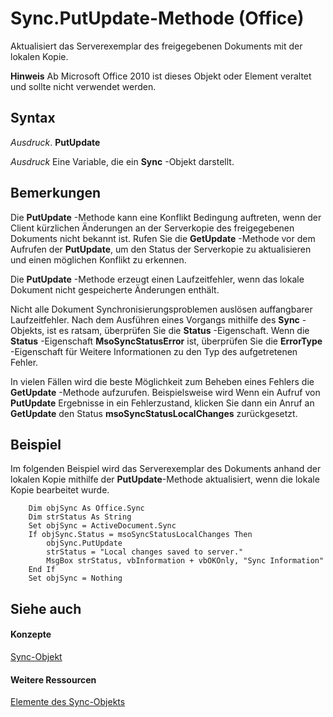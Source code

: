 
# Sync.PutUpdate-Methode (Office)

Aktualisiert das Serverexemplar des freigegebenen Dokuments mit der lokalen Kopie.


 **Hinweis**  Ab Microsoft Office 2010 ist dieses Objekt oder Element veraltet und sollte nicht verwendet werden.


## Syntax

 _Ausdruck_. **PutUpdate**

 _Ausdruck_ Eine Variable, die ein **Sync** -Objekt darstellt.


## Bemerkungen

Die  **PutUpdate** -Methode kann eine Konflikt Bedingung auftreten, wenn der Client kürzlichen Änderungen an der Serverkopie des freigegebenen Dokuments nicht bekannt ist. Rufen Sie die **GetUpdate** -Methode vor dem Aufrufen der **PutUpdate**, um den Status der Serverkopie zu aktualisieren und einen möglichen Konflikt zu erkennen.

Die  **PutUpdate** -Methode erzeugt einen Laufzeitfehler, wenn das lokale Dokument nicht gespeicherte Änderungen enthält.

Nicht alle Dokument Synchronisierungsproblemen auslösen auffangbarer Laufzeitfehler. Nach dem Ausführen eines Vorgangs mithilfe des  **Sync** -Objekts, ist es ratsam, überprüfen Sie die **Status** -Eigenschaft. Wenn die **Status** -Eigenschaft **MsoSyncStatusError** ist, überprüfen Sie die **ErrorType** -Eigenschaft für Weitere Informationen zu den Typ des aufgetretenen Fehler.

In vielen Fällen wird die beste Möglichkeit zum Beheben eines Fehlers die  **GetUpdate** -Methode aufzurufen. Beispielsweise wird Wenn ein Aufruf von **PutUpdate** Ergebnisse in ein Fehlerzustand, klicken Sie dann ein Anruf an **GetUpdate** den Status **msoSyncStatusLocalChanges** zurückgesetzt.


## Beispiel

Im folgenden Beispiel wird das Serverexemplar des Dokuments anhand der lokalen Kopie mithilfe der  **PutUpdate**-Methode aktualisiert, wenn die lokale Kopie bearbeitet wurde.


```
    Dim objSync As Office.Sync 
    Dim strStatus As String 
    Set objSync = ActiveDocument.Sync 
    If objSync.Status = msoSyncStatusLocalChanges Then 
        objSync.PutUpdate 
        strStatus = "Local changes saved to server." 
        MsgBox strStatus, vbInformation + vbOKOnly, "Sync Information" 
    End If 
    Set objSync = Nothing 

```


## Siehe auch


#### Konzepte


[Sync-Objekt](1cb049a0-a803-969a-7923-15ddb8da8f3b.md)
#### Weitere Ressourcen


[Elemente des Sync-Objekts](http://msdn.microsoft.com/library/748726bd-83de-425a-5af8-177c34e3a013%28Office.15%29.aspx)
